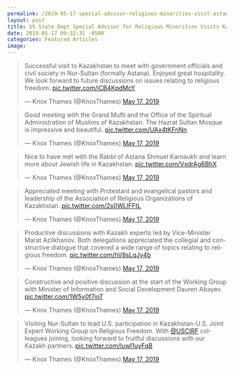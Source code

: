 ```yaml
---
permalink: /2019-05-17-special-advisor-religious-minorities-visit-astana
layout: post
title: US State Dept Special Advisor for Religious Minorities Visits Kazakhstan
date: 2019-05-17 09:32:31 -0500
categories: Featured Articles
image:
---
```


<blockquote class="twitter-tweet" data-lang="en"><p lang="en" dir="ltr">Successful visit to Kazakhstan to meet with government officials and civil society in Nur-Sultan (formally Astana). Enjoyed great hospitality.  We look forward to future discussions on issues relating to religious freedom. <a href="https://t.co/iCB4KpdMcY">pic.twitter.com/iCB4KpdMcY</a></p>&mdash; Knox Thames (@KnoxThames) <a href="https://twitter.com/KnoxThames/status/1129479119866126336?ref_src=twsrc%5Etfw">May 17, 2019</a></blockquote>
<script async src="https://platform.twitter.com/widgets.js" charset="utf-8"></script>

<blockquote class="twitter-tweet" data-lang="en"><p lang="en" dir="ltr">Good meeting with the Grand Mufti and the Office of the Spiritual Administration of Muslims of Kazakhstan. The Hazrat Sultan Mosque is impressive and beautiful. <a href="https://t.co/UAx4tKFnNn">pic.twitter.com/UAx4tKFnNn</a></p>&mdash; Knox Thames (@KnoxThames) <a href="https://twitter.com/KnoxThames/status/1129387916671758336?ref_src=twsrc%5Etfw">May 17, 2019</a></blockquote>
<script async src="https://platform.twitter.com/widgets.js" charset="utf-8"></script>

<blockquote class="twitter-tweet" data-lang="en"><p lang="en" dir="ltr">Nice to have met with the Rabbi of Astana Shmuel Karnaukh and learn more about Jewish life in Kazakhstan. <a href="https://t.co/VxdrAg6BhX">pic.twitter.com/VxdrAg6BhX</a></p>&mdash; Knox Thames (@KnoxThames) <a href="https://twitter.com/KnoxThames/status/1129384415505862656?ref_src=twsrc%5Etfw">May 17, 2019</a></blockquote>
<script async src="https://platform.twitter.com/widgets.js" charset="utf-8"></script>

<blockquote class="twitter-tweet" data-lang="en"><p lang="en" dir="ltr">Appreciated meeting with Protestant and evangelical pastors and leadership of the Association of Religious Organizations of Kazakhstan. <a href="https://t.co/2s0WLIFFtL">pic.twitter.com/2s0WLIFFtL</a></p>&mdash; Knox Thames (@KnoxThames) <a href="https://twitter.com/KnoxThames/status/1129384231375953920?ref_src=twsrc%5Etfw">May 17, 2019</a></blockquote>
<script async src="https://platform.twitter.com/widgets.js" charset="utf-8"></script>

<blockquote class="twitter-tweet" data-lang="en"><p lang="en" dir="ltr">Productive discussions with Kazakh experts led by Vice-Minister Marat Azilkhanov. Both delegations appreciated the collegial and constructive dialogue that covered a wide range of topics relating to religious freedom. <a href="https://t.co/hV8sLqJy4b">pic.twitter.com/hV8sLqJy4b</a></p>&mdash; Knox Thames (@KnoxThames) <a href="https://twitter.com/KnoxThames/status/1129361667731673090?ref_src=twsrc%5Etfw">May 17, 2019</a></blockquote>
<script async src="https://platform.twitter.com/widgets.js" charset="utf-8"></script>

<blockquote class="twitter-tweet" data-lang="en"><p lang="en" dir="ltr">Constructive and positive discussion at the start of the Working Group with Minister of Information and Social Development Dauren Abayev. <a href="https://t.co/1W5y0f7joT">pic.twitter.com/1W5y0f7joT</a></p>&mdash; Knox Thames (@KnoxThames) <a href="https://twitter.com/KnoxThames/status/1129331319308263425?ref_src=twsrc%5Etfw">May 17, 2019</a></blockquote>
<script async src="https://platform.twitter.com/widgets.js" charset="utf-8"></script>

<blockquote class="twitter-tweet" data-lang="en"><p lang="en" dir="ltr">Visiting Nur-Sultan to lead U.S. participation in Kazakhstan-U.S. Joint Expert Working Group on Religious Freedom.  With <a href="https://twitter.com/USCIRF?ref_src=twsrc%5Etfw">@USCIRF</a> colleagues joining, looking forward to fruitful discussions with our Kazakh partners. <a href="https://t.co/luwI1uyFqB">pic.twitter.com/luwI1uyFqB</a></p>&mdash; Knox Thames (@KnoxThames) <a href="https://twitter.com/KnoxThames/status/1129311499875508224?ref_src=twsrc%5Etfw">May 17, 2019</a></blockquote>
<script async src="https://platform.twitter.com/widgets.js" charset="utf-8"></script>
